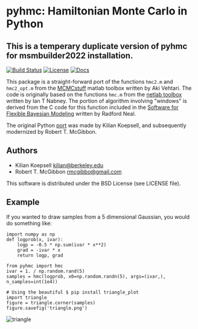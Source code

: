pyhmc: Hamiltonian Monte Carlo in Python
=================================================

This is a temperary duplicate version of pyhmc for msmbuilder2022 installation.
-------------------------------------------------------------------------------


[![Build Status](https://travis-ci.org/rmcgibbo/pyhmc.svg)](https://travis-ci.org/rmcgibbo/pyhmc)
[![License](https://img.shields.io/badge/license-BSD-red.svg?style=flat)](https://pypi.python.org/pypi/pyhmc)
[![Docs](https://img.shields.io/badge/docs-latest-blue.svg?style=flat)](https://pythonhosted.org/pyhmc/)

This package is a straight-forward port of the functions `hmc2.m` and
`hmc2_opt.m` from the [MCMCstuff](http://www.lce.hut.fi/research/mm/mcmcstuff/) matlab toolbox written by Aki Vehtari. The code is originally based on the functions `hmc.m` from the [netlab toolbox](http://www.ncrg.aston.ac.uk/netlab/index.php)
written by Ian T Nabney. The portion of algorithm involving "windows" is derived from the C code for this function included in the [Software for Flexible Bayesian Modeling](http://www.cs.toronto.edu/~radford/fbm.software.html) written by Radford Neal.

The original Python [port](https://github.com/koepsell/pyhmc) was made by Kilian Koepsell, and subsequently modernized by Robert T. McGibbon.

Authors
-------
- Kilian Koepsell <kilian@berkeley.edu>
- Robert T. McGibbon <rmcgibbo@gmail.com>

This software is distributed under the BSD License (see LICENSE file).

Example
-------

If you wanted to draw samples from a 5 dimensional Gaussian, you would do
something like:

```
import numpy as np
def logprob(x, ivar):
    logp = -0.5 * np.sum(ivar * x**2)
    grad = -ivar * x
    return logp, grad
```

```
from pyhmc import hmc
ivar = 1. / np.random.rand(5)
samples = hmc(logprob, x0=np.random.randn(5), args=(ivar,), n_samples=int(1e4))
```

```
# Using the beautiful $ pip install triangle_plot
import triangle
figure = triangle.corner(samples)
figure.savefig('triangle.png')
```

![triangle](https://cloud.githubusercontent.com/assets/641278/5500865/09b6271c-8703-11e4-9c6b-78add8e96d87.png)


